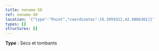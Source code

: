 ```yaml
---
title: noname-50
ref: noname-50
location: '{"type":"Point","coordinates":[6.3959312,42.9866301]}'
types: []
structures: []
---
```


**Type** : Secs et tombants  

